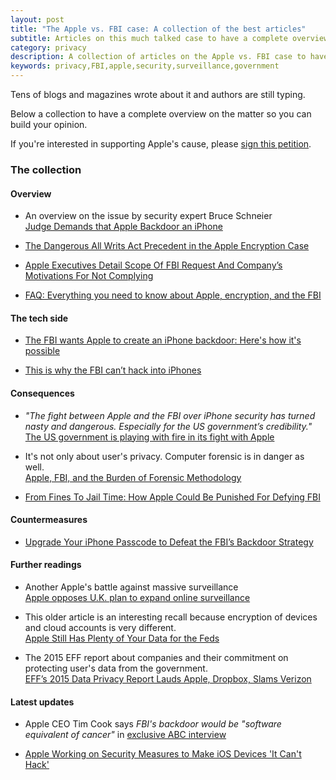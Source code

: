 ```yaml
---
layout: post
title: "The Apple vs. FBI case: A collection of the best articles"
subtitle: Articles on this much talked case to have a complete overview.
category: privacy
description: A collection of articles on the Apple vs. FBI case to have a complete overview.
keywords: privacy,FBI,apple,security,surveillance,government
---
```


Tens of blogs and magazines wrote about it and authors are still typing.

Below a collection to have a complete overview on the matter so you can build your opinion.

If you're interested in supporting Apple's cause, please [sign this petition](https://petitions.whitehouse.gov/petition/apple-privacy-petition).

### The collection

#### Overview

- An overview on the issue by security expert Bruce Schneier<br>
[Judge Demands that Apple Backdoor an iPhone](https://www.schneier.com/blog/archives/2016/02/judge_demands_t.html)

- [The Dangerous All Writs Act Precedent in the Apple Encryption Case](http://www.newyorker.com/news/amy-davidson/a-dangerous-all-writ-precedent-in-the-apple-case)

- [Apple Executives Detail Scope Of FBI Request And Company’s Motivations For Not Complying](http://social.techcrunch.com/2016/02/19/apple-executives-say-new-iphones-also-vulnerable-to-back-door-requested-by-fbi/)

- [FAQ: Everything you need to know about Apple, encryption, and the FBI](http://www.imore.com/faq-everything-you-need-know-about-apple-encryption-and-fbi)

#### The tech side

- [The FBI wants Apple to create an iPhone backdoor: Here's how it's possible](http://mashable.com/2016/02/17/how-apple-could-hack-iphone/)

- [This is why the FBI can’t hack into iPhones](http://qz.com/618348/this-is-why-the-fbi-cant-hack-into-iphones/)

#### Consequences

- *"The fight between Apple and the FBI over iPhone security has turned nasty and dangerous. Especially for the US government’s credibility."*<br>
[The US government is playing with fire in its fight with Apple](http://qz.com/621608/us-fbi-apple-iphone-privacy-fight/)

- It's not only about user's privacy. Computer forensic is in danger as well.<br>
[Apple, FBI, and the Burden of Forensic Methodology](http://www.zdziarski.com/blog/?p=5645)

- [From Fines To Jail Time: How Apple Could Be Punished For Defying FBI](http://www.fastcompany.com/3057045/how-apple-could-be-punished-for-defying-fbi-encryption-order?partner=medium)

#### Countermeasures

- [Upgrade Your iPhone Passcode to Defeat the FBI’s Backdoor Strategy](https://theintercept.com/2016/02/18/passcodes-that-can-defeat-fbi-ios-backdoor/)

#### Further readings

- Another Apple's battle against massive surveillance<br>
[Apple opposes U.K. plan to expand online surveillance](http://venturebeat.com/2015/12/22/apple-opposes-u-k-plan-to-expand-online-surveillance/)

- This older article is an interesting recall because encryption of devices and cloud accounts is very different.<br>
[Apple Still Has Plenty of Your Data for the Feds](https://theintercept.com/2014/09/22/apple-data/)

- The 2015 EFF report about companies and their commitment on protecting user's data from the government.<br>
[EFF’s 2015 Data Privacy Report Lauds Apple, Dropbox, Slams Verizon](http://social.techcrunch.com/2015/06/18/eff-2015-data-report/)

#### Latest updates

- Apple CEO Tim Cook says *FBI's backdoor would be "software equivalent of cancer"* in [exclusive ABC interview](http://abcnews.go.com/Technology/exclusive-tim-cook-budging-apple-privacy-decision-safety/story?id=37169738)

- [Apple Working on Security Measures to Make iOS Devices 'It Can't Hack'](http://www.macrumors.com/2016/02/24/apple-working-on-security-measures-to-make-ios-devices-it-cant-hack/)
